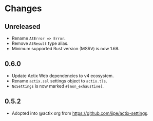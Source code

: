 # Changes

## Unreleased

- Rename `AtError => Error`.
- Remove `AtResult` type alias.
- Minimum supported Rust version (MSRV) is now 1.68.

## 0.6.0

- Update Actix Web dependencies to v4 ecosystem.
- Rename `actix.ssl` settings object to `actix.tls`.
- `NoSettings` is now marked `#[non_exhaustive]`.

## 0.5.2

- Adopted into @actix org from <https://github.com/jjpe/actix-settings>.
